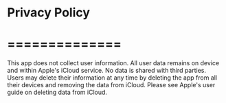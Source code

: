 #  Privacy Policy
#  ==============
This app does not collect user information. All user data remains on device and within Apple's iCloud service. No data is shared with third parties. Users may delete their information at any time by deleting the app from all their devices and removing the data from iCloud. Please see Apple's user guide on deleting data from iCloud. 

